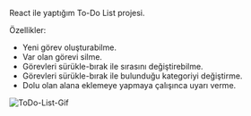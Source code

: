 React ile yaptığım To-Do List projesi.

Özellikler:
- Yeni görev oluşturabilme.
- Var olan görevi silme.
- Görevleri sürükle-bırak ile sırasını değiştirebilme.
- Görevleri sürükle-bırak ile bulunduğu kategoriyi değiştirme.
- Dolu olan alana eklemeye yapmaya çalışınca uyarı verme.

![ToDo-List-Gif](https://github.com/user-attachments/assets/3fd69735-464f-46fb-b494-a70ac8a0a396)
